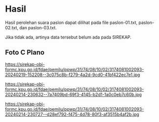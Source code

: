 # Hasil

Hasil perolehan suara paslon dapat dilihat pada file paslon-01.txt, paslon-02.txt, dan paslon-03.txt.

Jika tidak ada, artinya data tersebut belum ada pada SIREKAP.

## Foto C Plano

https://sirekap-obj-formc.kpu.go.id/fdae/pemilu/ppwp/31/74/08/10/02/3174081002093-20240219-152208--3c075c8b-f279-4a2d-9cd0-41bf422ec7e1.jpg

https://sirekap-obj-formc.kpu.go.id/fdae/pemilu/ppwp/31/74/08/10/02/3174081002093-20240214-230632--7a7409bd-69f3-4145-b2d1-1a0c0eb7c60b.jpg

https://sirekap-obj-formc.kpu.go.id/fdae/pemilu/ppwp/31/74/08/10/02/3174081002093-20240214-230727--d28ef792-f475-4d78-80f3-af3515b4af2b.jpg
